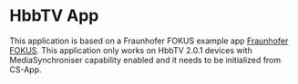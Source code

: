 # HbbTV App

This application is based on a Fraunhofer FOKUS example app [Fraunhofer FOKUS](https://github.com/fraunhoferfokus/cordova-plugin-hbbtv-helloapp). 
This application only works on HbbTV 2.0.1 devices with MediaSynchroniser capability enabled and it needs to be initialized from CS-App.